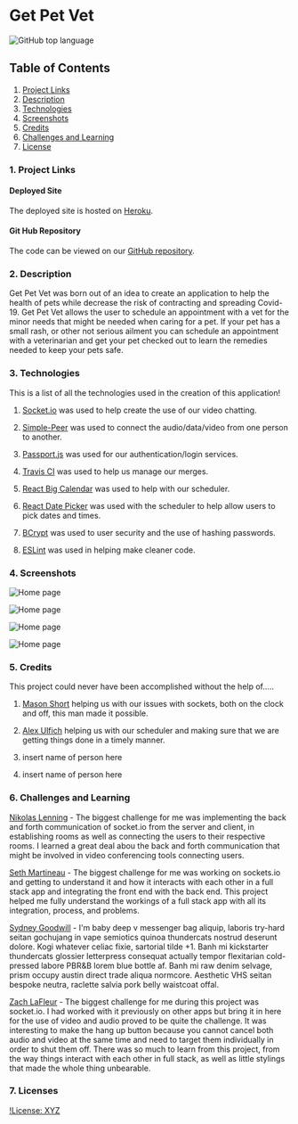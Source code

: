 # Get Pet Vet 
![GitHub top language](https://img.shields.io/github/languages/top/nikolaslenning/GetPetVet)

## Table of Contents

1. [ Project Links ](#links)
2. [ Description ](#description)
3. [ Technologies ](#technologies)
4. [ Screenshots ](#screenshots)
5. [ Credits ](#credits)
6. [ Challenges and Learning ](#challenges/learning)
7. [ License ](#license)

<a name = "links"></a>

### 1. Project Links

#### Deployed Site

The deployed site is hosted on [Heroku](https://evening-stream-63366.herokuapp.com/login).

#### Git Hub Repository

The code can be viewed on our [GitHub repository](https://github.com/nikolaslenning/GetPetVet).

<a name = "description"></a>

### 2. Description

Get Pet Vet was born out of an idea to create an application to help the health of pets while decrease the risk of contracting and spreading Covid-19. Get Pet Vet allows the user to schedule an appointment with a vet for the minor needs that might be needed when caring for a pet. If your pet has a small rash, or other not serious ailment you can schedule an appointment with a veterinarian and get your pet checked out to learn the remedies needed to keep your pets safe.

<a name = "technologies" ></a>

### 3. Technologies

This is a list of all the technologies used in the creation of this application!

1. [Socket.io](https://socket.io/) was used to help create the use of our video chatting.

2. [Simple-Peer](https://www.npmjs.com/package/simple-peer) was used to connect the audio/data/video from one person to another.

3. [Passport.js](http://www.passportjs.org/) was used for our authentication/login services.

4. [Travis CI](https://travis-ci.org/) was used to help us manage our merges.

5. [React Big Calendar](https://www.npmjs.com/package/react-big-calendar) was used to help with our scheduler.

6. [React Date Picker](https://www.npmjs.com/package/react-datepicker) was used with the scheduler to help allow users to pick dates and times.

7. [BCrypt](https://www.npmjs.com/package/bcrypt) was used to user security and the use of hashing passwords.

8. [ESLint](https://eslint.org/) was used in helping make cleaner code.

<a name = "screenshots"></a>

### 4. Screenshots

![Home page]()

![Home page]()

![Home page]()

![Home page]()

<a name = "credits"></a>

### 5. Credits

This project could never have been accomplished without the help of.....

1. [Mason Short](https://github.com/LtWilhelm) helping us with our issues with sockets, both on the clock and off, this man made it possible.

2. [Alex Ulfich](https://github.com/alex-117) helping us with our scheduler and making sure that we are getting things done in a timely manner.

3. insert name of person here

4. insert name of person here

<a name = "challenges/learning" >

### 6. Challenges and Learning

[Nikolas Lenning](https://github.com/nikolaslenning) - The biggest challenge for me was implementing the back and forth communication of socket.io from the server and client, in establishing rooms as well as connecting the users to their respective rooms. I learned a great deal abou the back and forth communication that might be involved in video conferencing tools connecting users. 

[Seth Martineau](https://github.com/slothings) - The biggest challenge for me was working on sockets.io and getting to understand it and how it interacts with each other in a full stack app and integrating the front end with the back end. This project helped me fully understand the workings of a full stack app with all its integration, process, and problems.

[Sydney Goodwill](https://github.com/SydneyGoodwill) - I'm baby deep v messenger bag aliquip, laboris try-hard seitan gochujang in vape semiotics quinoa thundercats nostrud deserunt dolore. Kogi whatever celiac fixie, sartorial tilde +1. Banh mi kickstarter thundercats glossier letterpress consequat actually tempor flexitarian cold-pressed labore PBR&B lorem blue bottle af. Banh mi raw denim selvage, prism occupy austin direct trade aliqua normcore. Aesthetic VHS seitan bespoke neutra, raclette salvia pork belly waistcoat offal.

[Zach LaFleur](https://github.com/MrCartree) - The biggest challenge for me during this project was socket.io. I had worked with it previously on other apps but bring it in here for the use of video and audio proved to be quite the challenge. It was interesting to make the hang up button because you cannot cancel both audio and video at the same time and need to target them individually in order to shut them off. There was so much to learn from this project, from the way things interact with each other in full stack, as well as little stylings that made the whole thing unbearable.

<a name = "license" ></a>

### 7. Licenses

[!License: XYZ]()